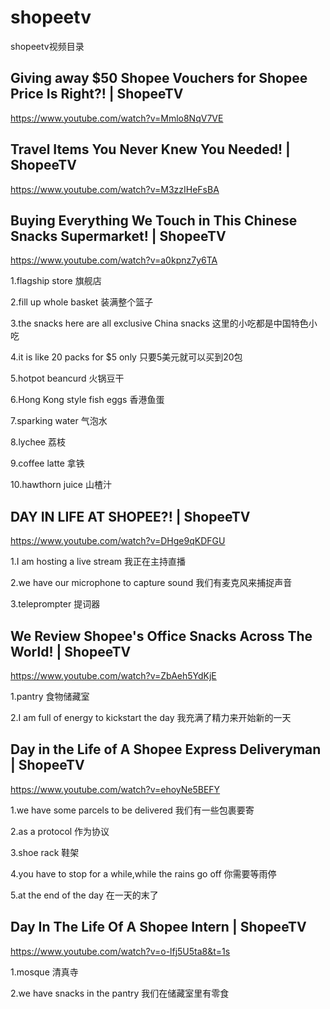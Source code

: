 # shopeetv
shopeetv视频目录
## Giving away $50 Shopee Vouchers for Shopee Price Is Right?! | ShopeeTV
https://www.youtube.com/watch?v=Mmlo8NqV7VE


## Travel Items You Never Knew You Needed! | ShopeeTV

https://www.youtube.com/watch?v=M3zzIHeFsBA


## Buying Everything We Touch in This Chinese Snacks Supermarket! | ShopeeTV

https://www.youtube.com/watch?v=a0kpnz7y6TA

1.flagship store 旗舰店

2.fill up whole basket 装满整个篮子

3.the snacks here are all exclusive China snacks 这里的小吃都是中国特色小吃

4.it is like 20 packs for $5 only 只要5美元就可以买到20包

5.hotpot beancurd 火锅豆干

6.Hong Kong style fish eggs 香港鱼蛋

7.sparking water 气泡水

8.lychee 荔枝

9.coffee latte 拿铁

10.hawthorn juice 山楂汁


## DAY IN LIFE AT SHOPEE?! | ShopeeTV

https://www.youtube.com/watch?v=DHge9qKDFGU

1.I am hosting a live stream 我正在主持直播

2.we have our microphone to capture sound 我们有麦克风来捕捉声音

3.teleprompter 提词器


## We Review Shopee's Office Snacks Across The World! | ShopeeTV
https://www.youtube.com/watch?v=ZbAeh5YdKjE

1.pantry 食物储藏室

2.I am full of energy to kickstart the day 我充满了精力来开始新的一天




## Day in the Life of A Shopee Express Deliveryman | ShopeeTV

https://www.youtube.com/watch?v=ehoyNe5BEFY

1.we have some parcels to be delivered 我们有一些包裹要寄

2.as a protocol  作为协议

3.shoe rack 鞋架

4.you have to stop for a while,while the rains go off 你需要等雨停

5.at the end of the day 在一天的末了

## Day In The Life Of A Shopee Intern | ShopeeTV

https://www.youtube.com/watch?v=o-lfj5U5ta8&t=1s

1.mosque 清真寺

2.we have snacks in the pantry 我们在储藏室里有零食
